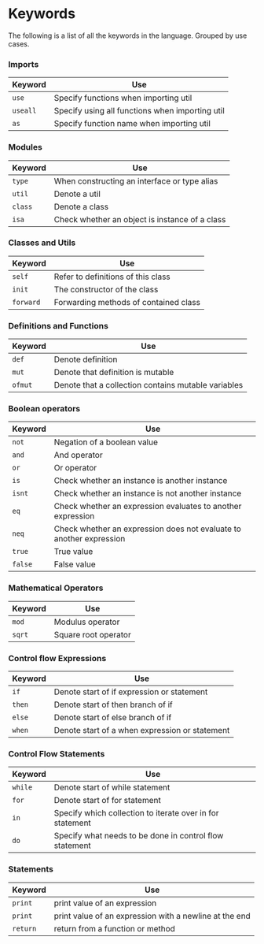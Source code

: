 # Keywords

The following is a list of all the keywords in the language.
Grouped by use cases.

### Imports
Keyword | Use 
--------|-----
`use`   | Specify functions when importing util
`useall`| Specify using all functions when importing util
`as`    | Specify function name when importing util

### Modules
Keyword | Use 
--------|-----
`type`  | When constructing an interface or type alias
`util`  | Denote a util
`class` | Denote a class
`isa`   | Check whether an object is instance of a class

### Classes and Utils
Keyword   | Use 
----------|-----
`self`    | Refer to definitions of this class
`init`    | The constructor of the class
`forward` | Forwarding methods of contained class

### Definitions and Functions
Keyword | Use 
--------|-----
`def`   | Denote definition
`mut`   | Denote that definition is mutable
`ofmut` | Denote that a collection contains mutable variables

### Boolean operators
Keyword    | Use 
-----------|-----
`not`      | Negation of a boolean value
`and`      | And operator 
`or`       | Or operator
`is`       | Check whether an instance is another instance
`isnt`     | Check whether an instance is not another instance
`eq`       | Check whether an expression evaluates to another expression
`neq`      | Check whether an expression does not evaluate to another expression
`true`     | True value
`false`    | False value

### Mathematical Operators
Keyword | Use 
--------|-----
`mod`   | Modulus operator
`sqrt`  | Square root operator

### Control flow Expressions
Keyword | Use 
--------|-----
`if`    | Denote start of if expression or statement
`then`  | Denote start of then branch of if
`else`  | Denote start of else branch of if
`when`  | Denote start of a when expression or statement

### Control Flow Statements
Keyword | Use 
--------|-----
`while` | Denote start of while statement
`for`   | Denote start of for statement
`in`    | Specify which collection to iterate over in for statement
`do`    | Specify what needs to be done in control flow statement

### Statements
Keyword | Use 
--------|-----
`print` | print value of an expression
`print` | print value of an expression with a newline at the end
`return`| return from a function or method
